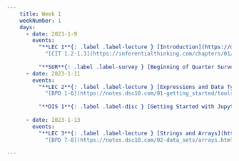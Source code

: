 ```yaml
---
    title: Week 1
    weekNumber: 1
    days:
      - date: 2023-1-9
        events:
          "**LEC 1**{: .label .label-lecture } [Introduction](https://datahub.ucsd.edu/hub/user-redirect/git-pull?repo=https%3A%2F%2Fgithub.com%2Fdsc-courses%2Fdsc10-2023-wi&urlpath=tree%2Fdsc10-2023-wi%2Flectures%2Flec01%2Flec01.ipynb&branch=main) [✏️](resources/lectures/lec01/lec01.html) [Watch 🎥](https://youtu.be/uP4pZsEhClw)":
            "[CIT 1.2-1.3](https://inferentialthinking.com/chapters/01/2/why-data-science.html) "
                
          "**SUR**{: .label .label-survey } [Beginning of Quarter Survey](https://forms.gle/BFrjfmrRE1CqdjKa8)":
      - date: 2023-1-11
        events:
          "**LEC 2**{: .label .label-lecture } [Expressions and Data Types](http://datahub.ucsd.edu/user-redirect/git-sync?repo=https://github.com/dsc-courses/dsc10-2023-wi&subPath=lectures/lec02/lec02.ipynb) [✏️](resources/lectures/lec02/lec02.html) [Watch 🎥](https://youtu.be/jeS9A3bihL0)":
            "[BPD 1-6](https://notes.dsc10.com/01-getting_started/tools.html)"
            
          "**DIS 1**{: .label .label-disc } [Getting Started with Jupyter Notebooks](http://datahub.ucsd.edu/user-redirect/git-sync?repo=https://github.com/dsc-courses/dsc10-2023-wi&subPath=discussion/disc01.ipynb) - [Dasha 🎥](https://podcast.ucsd.edu/watch/wi23/dsc10_d00/49), [Dylan 🎥](https://podcast.ucsd.edu/watch/wi23/dsc10_a00/45) ":
                
      - date: 2023-1-13
        events:
          "**LEC 3**{: .label .label-lecture } [Strings and Arrays](http://datahub.ucsd.edu/user-redirect/git-sync?repo=https://github.com/dsc-courses/dsc10-2023-wi&subPath=lectures/lec03/lec03.ipynb) [✏️](resources/lectures/lec03/lec03.html) [Watch 🎥](https://youtu.be/hqs1pJNxOy0) ([Extra video](https://www.youtube.com/watch?v=w_witptT6Ts))":
            "[BPD 7-8](https://notes.dsc10.com/02-data_sets/arrays.html)"
                
---
```

